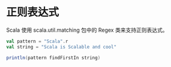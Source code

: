 # 正则表达式

Scala 使用 scala.util.matching 包中的 Regex 类来支持正则表达式。

```scala
val pattern = "Scala".r
val string = "Scala is Scalable and cool"

println(pattern findFirstIn string)
```